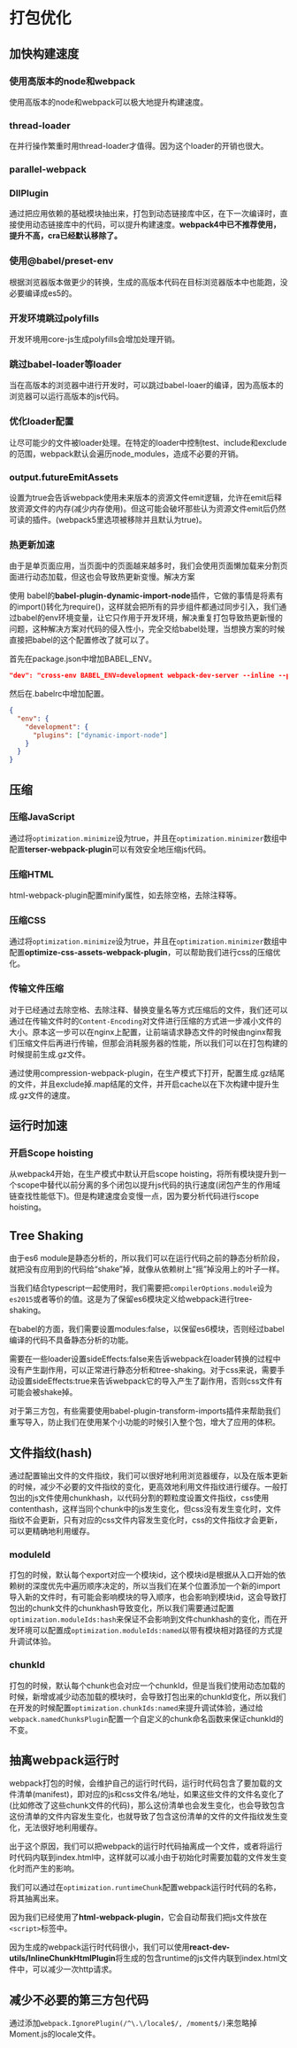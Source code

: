 # 打包优化

## 加快构建速度

### 使用高版本的node和webpack

使用高版本的node和webpack可以极大地提升构建速度。

### thread-loader

在并行操作繁重时用thread-loader才值得。因为这个loader的开销也很大。

### parallel-webpack

### DllPlugin

通过把应用依赖的基础模块抽出来，打包到动态链接库中区，在下一次编译时，直接使用动态链接库中的代码，可以提升构建速度。**webpack4中已不推荐使用，提升不高，cra已经默认移除了。**

### 使用@babel/preset-env

根据浏览器版本做更少的转换，生成的高版本代码在目标浏览器版本中也能跑，没必要编译成es5的。

### 开发环境跳过polyfills

开发环境用core-js生成polyfills会增加处理开销。

### 跳过babel-loader等loader

当在高版本的浏览器中进行开发时，可以跳过babel-loaer的编译，因为高版本的浏览器可以运行高版本的js代码。

### 优化loader配置

让尽可能少的文件被loader处理。在特定的loader中控制test、include和exclude的范围，webpack默认会遍历node_modules，造成不必要的开销。

### output.futureEmitAssets

设置为true会告诉webpack使用未来版本的资源文件emit逻辑，允许在emit后释放资源文件的内存(减少内存使用)。但这可能会破坏那些认为资源文件emit后仍然可读的插件。(webpack5里选项被移除并且默认为true)。

### 热更新加速

由于是单页面应用，当页面中的页面越来越多时，我们会使用页面懒加载来分割页面进行动态加载，但这也会导致热更新变慢。解决方案

使用 babel的**babel-plugin-dynamic-import-node**插件，它做的事情是将素有的import()转化为require()，这样就会把所有的异步组件都通过同步引入，我们通过babel的env环境变量，让它只作用于开发环境，解决重复打包导致热更新慢的问题，这种解决方案对代码的侵入性小，完全交给babel处理，当想换方案的时候直接把babel的这个配置修改了就可以了。

首先在package.json中增加BABEL_ENV。

```json
"dev": "cross-env BABEL_ENV=development webpack-dev-server --inline --progress --config build/webpack.dev.conf.js"
```

然后在.babelrc中增加配置。

```json
{
  "env": {
    "development": {
      "plugins": ["dynamic-import-node"]
    }
  }
}
```



## 压缩

### 压缩JavaScript

通过将`optimization.minimize`设为true，并且在`optimization.minimizer`数组中配置**terser-webpack-plugin**可以有效安全地压缩js代码。

### 压缩HTML

html-webpack-plugin配置minify属性，如去除空格，去除注释等。

### 压缩CSS

通过将`optimization.minimize`设为true，并且在`optimization.minimizer`数组中配置**optimize-css-assets-webpack-plugin**，可以帮助我们进行css的压缩优化。

### 传输文件压缩

对于已经通过去除空格、去除注释、替换变量名等方式压缩后的文件，我们还可以通过在传输文件时的`Content-Encoding`对文件进行压缩的方式进一步减小文件的大小。原本这一步可以在nginx上配置，让前端请求静态文件的时候由nginx帮我们压缩文件后再进行传输，但那会消耗服务器的性能，所以我们可以在打包构建的时候提前生成.gz文件。

通过使用compression-webpack-plugin，在生产模式下打开，配置生成.gz结尾的文件，并且exclude掉.map结尾的文件，并开启cache以在下次构建中提升生成.gz文件的速度。

## 运行时加速

### 开启Scope hoisting

从webpack4开始，在生产模式中默认开启scope hoisting，将所有模块提升到一个scope中替代以前分离的多个闭包以提升js代码的执行速度(闭包产生的作用域链查找性能低下)。但是构建速度会变慢一点，因为要分析代码进行scope hoisting。

## Tree Shaking

由于es6 module是静态分析的，所以我们可以在运行代码之前的静态分析阶段，就把没有应用到的代码给“shake”掉，就像从依赖树上“摇”掉没用上的叶子一样。

当我们结合typescript一起使用时，我们需要把`compilerOptions.module`设为`es2015`或者等价的值。这是为了保留es6模块定义给webpack进行tree-shaking。

在babel的方面，我们需要设置modules:false，以保留es6模块，否则经过babel编译的代码不具备静态分析的功能。

需要在一些loader设置sideEffects:false来告诉webpack在loader转换的过程中没有产生副作用，可以正常进行静态分析和tree-shaking。对于css来说，需要手动设置sideEffects:true来告诉webpack它的导入产生了副作用，否则css文件有可能会被shake掉。

对于第三方包，有些需要使用babel-plugin-transform-imports插件来帮助我们重写导入，防止我们在使用某个小功能的时候引入整个包，增大了应用的体积。

## 文件指纹(hash)

通过配置输出文件的文件指纹，我们可以很好地利用浏览器缓存，以及在版本更新的时候，减少不必要的文件指纹的变化，更高效地利用文件指纹进行缓存。一般打包出的js文件使用chunkhash，以代码分割的颗粒度设置文件指纹，css使用contenthash，这样当同个chunk中的js发生变化，但css没有发生变化时，文件指纹不会更新，只有对应的css文件内容发生变化时，css的文件指纹才会更新，可以更精确地利用缓存。

### moduleId

打包的时候，默认每个export对应一个模块id，这个模块id是根据从入口开始的依赖树的深度优先中遍历顺序决定的，所以当我们在某个位置添加一个新的import导入新的文件时，有可能会影响模块的导入顺序，也会影响到模块id，这会导致打包出的chunk文件的chunkhash导致变化，所以我们需要通过配置`optimization.moduleIds:hash`来保证不会影响到文件chunkhash的变化，而在开发环境可以配置成`optimization.moduleIds:named`以带有模块相对路径的方式提升调试体验。

### chunkId

打包的时候，默认每个chunk也会对应一个chunkId，但是当我们使用动态加载的时候，新增或减少动态加载的模块时，会导致打包出来的chunkId变化，所以我们在开发的时候配置`optimization.chunkIds:named`来提升调试体验，通过给`webpack.namedChunksPlugin`配置一个自定义的chunk命名函数来保证chunkId的不变。

## 抽离webpack运行时

webpack打包的时候，会维护自己的运行时代码，运行时代码包含了要加载的文件清单(manifest)，即对应的js和css文件名/地址，如果这些文件的文件名变化了(比如修改了这些chunk文件的代码)，那么这份清单也会发生变化，也会导致包含这份清单的文件内容发生变化，也就导致了包含这份清单的文件的文件指纹发生变化，无法很好地利用缓存。

出于这个原因，我们可以把webpack的运行时代码抽离成一个文件，或者将运行时代码内联到index.html中，这样就可以减小由于初始化时需要加载的文件发生变化时而产生的影响。

我们可以通过在`optimization.runtimeChunk`配置webpack运行时代码的名称，将其抽离出来。

因为我们已经使用了**html-webpack-plugin**，它会自动帮我们把js文件放在`<script>`标签中。

因为生成的webpack运行时代码很小，我们可以使用**react-dev-utils/InlineChunkHtmlPlugin**将生成的包含runtime的js文件内联到index.html文件中，可以减少一次http请求。

## 减少不必要的第三方包代码

通过添加`webpack.IgnorePlugin(/^\.\/locale$/, /moment$/)`来忽略掉Moment.js的locale文件。





